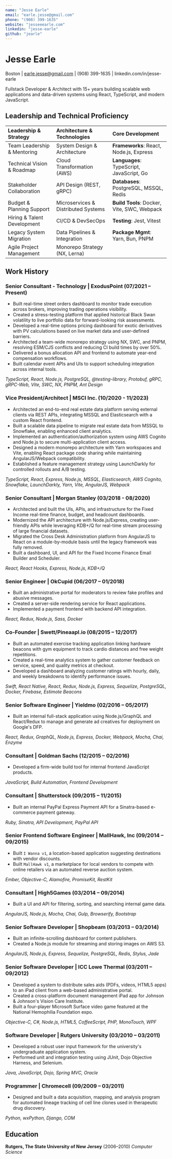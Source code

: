 ```yaml
---
name: "Jesse Earle"
email: "earle.jesse@gmail.com"
phone: "(908) 399-1635"
website: "jesseeearle.com"
linkedin: "jesse-earle"
github: "jearle"
---
```


# Jesse Earle

Boston | earle.jesse@gmail.com | (908) 399-1635 | linkedin.com/in/jesse-earle

Fullstack Developer & Architect with 15+ years building scalable web applications and data-driven systems using React, TypeScript, and modern JavaScript.

## Leadership and Technical Proficiency

| **Leadership & Strategy**   | **Architecture & Technologies**     | **Core Development**                        |
| :-------------------------- | :---------------------------------- | :------------------------------------------ |
| Team Leadership & Mentoring | System Design & Architecture        | **Frameworks**: React, Node.js, Express     |
| Technical Vision & Roadmap  | Cloud Transformation (AWS)          | **Languages**: TypeScript, JavaScript, Go   |
| Stakeholder Collaboration   | API Design (REST, gRPC)             | **Databases**: PostgreSQL, MSSQL, Redis     |
| Budget & Planning Support   | Microservices & Distributed Systems | **Build Tools**: Docker, Vite, SWC, Webpack |
| Hiring & Talent Development | CI/CD & DevSecOps                   | **Testing**: Jest, Vitest                   |
| Legacy System Migration     | Data Pipelines & Integration        | **Package Mgmt**: Yarn, Bun, PNPM           |
| Agile Project Management    | Monorepo Strategy (NX, Lerna)       |                                             |

## Work History

### Senior Consultant - Technology | ExodusPoint (07/2021 – Present)

- Built real-time street orders dashboard to monitor trade execution across brokers, improving trading operations visibility.
- Created a stress-testing platform that applied historical Black Swan volatility to live portfolio data for forward-looking risk assessments.
- Developed a real-time options pricing dashboard for exotic derivatives with PV calculations based on live market data and user-defined barriers.
- Architected a team-wide monorepo strategy using NX, SWC, and PNPM, resolving ESM/CJS conflicts and reducing CI build times by over 50%.
- Delivered a bonus allocation API and frontend to automate year-end compensation workflows.
- Built calendar event APIs and UIs to support scheduling integration across internal tools.

_TypeScript, React, Node.js, PostgreSQL, @testing-library, Protobuf, gRPC, gRPC-Web, Vite, SWC, NX, PNPM, Ant Design_

### Vice President/Architect | MSCI Inc. (10/2020 - 11/2023)

- Architected an end-to-end real estate data platform serving external clients via REST APIs, integrating MSSQL and Elasticsearch with a custom React frontend.
- Built a scalable data pipeline to migrate real estate data from MSSQL to Snowflake, enabling enhanced client analytics.
- Implemented an authentication/authorization system using AWS Cognito and Node.js to secure multi-application client access.
- Designed a modern monorepo architecture with Yarn workspaces and Vite, enabling React package code sharing while maintaining AngularJS/Webpack compatibility.
- Established a feature management strategy using LaunchDarkly for controlled rollouts and A/B testing.

_TypeScript, React, Express, Node.js, MSSQL, Elasticsearch, AWS Cognito, Snowflake, LaunchDarkly, Yarn, Vite, AngularJS, Webpack_

### Senior Consultant | Morgan Stanley (03/2018 - 08/2020)

- Architected and built the UIs, APIs, and infrastructure for the Fixed Income real-time finance, budget, and headcount dashboards.
- Modernized the API architecture with Node.js/Express, creating user-friendly APIs while leveraging KDB+/Q for real-time stream processing of large financial datasets.
- Migrated the Cross Desk Administration platform from AngularJS to React on a module-by-module basis until the legacy framework was fully removed.
- Built a dashboard, UI, and API for the Fixed Income Finance Email Builder and Scheduler.

_React, React Hooks, Express, Node.js, KDB+/Q_

### Senior Engineer | OkCupid (06/2017 – 01/2018)

- Built an administrative portal for moderators to review fake profiles and abusive messages.
- Created a server-side rendering service for React applications.
- Implemented a payment frontend with backend API integration.

_React, Redux, Node.js, Sass, Docker_

### Co-Founder | Swett/Pineaapl.io (08/2015 – 12/2017)

- Built an automated exercise tracking application linking hardware beacons with gym equipment to track cardio distances and free weight repetitions.
- Created a real-time analytics system to gather customer feedback on service, speed, and quality metrics at checkout.
- Developed a dashboard analyzing customer ratings with hourly, daily, and weekly breakdowns to identify performance issues.

_Swift, React Native, React, Redux, Node.js, Express, Sequelize, PostgreSQL, Docker, Firebase, Estimote Beacons_

### Senior Software Engineer | Yieldmo (02/2016 – 05/2017)

- Built an internal full-stack application using Node.js/GraphQL and React/Redux to manage and generate ad creatives for deployment on Google's DFP.

_React, Redux, GraphQL, Node.js, Express, Docker, Webpack, Mocha, Chai, Enzyme_

### Consultant | Goldman Sachs (12/2015 – 02/2016)

- Developed a firm-wide build tool for internal frontend JavaScript products.

_JavaScript, Build Automation, Frontend Development_

### Consultant | Shutterstock (09/2015 – 11/2015)

- Built an internal PayPal Express Payment API for a Sinatra-based e-commerce payment gateway.

_Ruby, Sinatra, API Development, PayPal API_

### Senior Frontend Software Engineer | MallHawk, Inc (09/2014 – 09/2015)

- Built `I Wanna v1`, a location-based application suggesting destinations with vendor discounts.
- Built `MallHawk v1`, a marketplace for local vendors to compete with online retailers via an automated reverse auction system.

_Ember, Objective-C, Alamofire, PromiseKit, RestKit_

### Consultant | High5Games (03/2014 – 09/2014)

- Built a UI and API for filtering, sorting, and searching internal game data.

_AngularJS, Node.js, Mocha, Chai, Gulp, Browserify, Bootstrap_

### Senior Software Developer | Shopbeam (03/2013 – 03/2014)

- Built an infinite-scrolling dashboard for content publishers.
- Created a Node.js module for streaming and storing images on AWS S3.

_AngularJS, Node.js, Express, Sequelize, PostgreSQL, Redis, Stylus, Jade_

### Senior Software Developer | ICC Lowe Thermal (03/2011 – 09/2012)

- Developed a system to distribute sales aids (PDFs, videos, HTML5 apps) to an iPad client from a web-based administrative portal.
- Created a cross-platform document management iPad app for Johnson & Johnson's Vision Care Institute.
- Built a four-player Microsoft Surface video game featured at the National Hemophilia Foundation expo.

_Objective-C, C#, Node.js, HTML5, CoffeeScript, PHP, MonoTouch, WPF_

### Software Developer | Rutgers University (03/2010 – 03/2011)

- Developed a robust user input framework for the university's undergraduate application system.
- Performed unit and integration testing using JUnit, Dojo Objective Harness, and Selenium.

_Java, JavaScript, Dojo, Spring MVC, Oracle_

### Programmer | Chromecell (09/2009 – 03/2011)

- Designed and built a data acquisition, mapping, and analysis program for automated lineage tracking of cell line clones used in therapeutic drug discovery.

_Python, wxPython, Django, COM_

## Education

**Rutgers, The State University of New Jersey** (2006–2010)
_Computer Science_

